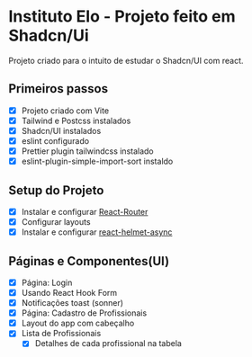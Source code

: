 # Instituto Elo - Projeto feito em Shadcn/Ui

Projeto criado para o intuito de estudar o Shadcn/UI com react.

## Primeiros passos
 - [X] Projeto criado com Vite
 - [X] Tailwind e Postcss instalados
 - [X] Shadcn/UI instalados
 - [X] eslint configurado
 - [X] Prettier plugin tailwindcss instalado
 - [X] eslint-plugin-simple-import-sort instaldo

## Setup do Projeto
 - [X] Instalar e configurar [React-Router](https://reactrouter.com/start/library/installation)
 - [X] Configurar layouts
 - [X] Instalar e configurar [react-helmet-async](https://github.com/staylor/react-helmet-async)

## Páginas e Componentes(UI)
 - [X] Página: Login
 - [X] Usando React Hook Form
 - [X] Notificações toast (sonner)
 - [X] Página: Cadastro de Profissionais
 - [X] Layout do app com cabeçalho
 - [X] Lista de Profissionais
   - [X] Detalhes de cada profissional na tabela
